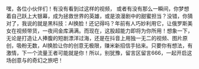 嘿，各位小伙伴们！有没有看到过这样的视频， 或者有没有那么一瞬间，你梦想着自己跃上大银幕，成为拯救世界的英雄，或是浪漫剧中的甜蜜担当？没错，你猜对了，我说的就是黑科技：AI换脸！还记得吗？年前有人巧妙利用它，让俄罗斯美女在视频带货，一夜间金库满满。而现在，这股超能力即将为你所用！想象一下，无论是打造让人捧腹的短剧漂洋过海，还是在抖音上用独一无二的视频、图片原创，吸粉无数，AI换脸让你的创意无极限，赚米新招信手拈来。只要你有想法，有激情，下一个流量王者可能就是你！所以，别犹豫，留言区留言666，一起开启这场创意与的奇幻之旅吧！